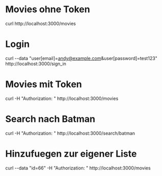 # Movies ohne Token
curl http://localhost:3000/movies

# Login
curl --data "user[email]=andy@example.com&user[password]=test123" http://localhost:3000/sign_in

# Movies mit Token
curl -H "Authorization: <token>" http://localhost:3000/movies

# Search nach Batman
curl -H "Authorization: <token>" http://localhost:3000/search/batman

# Hinzufuegen zur eigener Liste
curl --data "id=66" -H "Authorization: <token>" http://localhost:3000/movies
